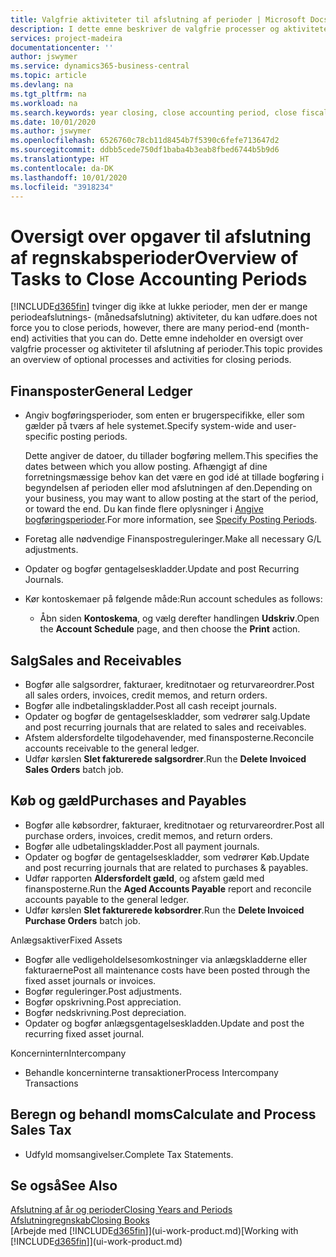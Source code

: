 ```yaml
---
title: Valgfrie aktiviteter til afslutning af perioder | Microsoft Docs
description: I dette emne beskriver de valgfrie processer og aktiviteter til afslutning af regnskabsperioder i Business Central.
services: project-madeira
documentationcenter: ''
author: jswymer
ms.service: dynamics365-business-central
ms.topic: article
ms.devlang: na
ms.tgt_pltfrm: na
ms.workload: na
ms.search.keywords: year closing, close accounting period, close fiscal year, aging, creditor payments, vendor payments
ms.date: 10/01/2020
ms.author: jswymer
ms.openlocfilehash: 6526760c78cb11d8454b7f5390c6fefe713647d2
ms.sourcegitcommit: ddbb5cede750df1baba4b3eab8fbed6744b5b9d6
ms.translationtype: HT
ms.contentlocale: da-DK
ms.lasthandoff: 10/01/2020
ms.locfileid: "3918234"
---
```

# <a name="overview-of-tasks-to-close-accounting-periods"></a><span data-ttu-id="ebce2-103">Oversigt over opgaver til afslutning af regnskabsperioder</span><span class="sxs-lookup"><span data-stu-id="ebce2-103">Overview of Tasks to Close Accounting Periods</span></span>
[!INCLUDE[d365fin](includes/d365fin_md.md)] <span data-ttu-id="ebce2-104">tvinger dig ikke at lukke perioder, men der er mange periodeafslutnings- (månedsafslutning) aktiviteter, du kan udføre.</span><span class="sxs-lookup"><span data-stu-id="ebce2-104">does not force you to close periods, however, there are many period-end (month-end) activities that you can do.</span></span> <span data-ttu-id="ebce2-105">Dette emne indeholder en oversigt over valgfrie processer og aktiviteter til afslutning af perioder.</span><span class="sxs-lookup"><span data-stu-id="ebce2-105">This topic provides an overview of optional processes and activities for closing periods.</span></span>  

## <a name="general-ledger"></a><span data-ttu-id="ebce2-106">Finansposter</span><span class="sxs-lookup"><span data-stu-id="ebce2-106">General Ledger</span></span>
* <span data-ttu-id="ebce2-107">Angiv bogføringsperioder, som enten er brugerspecifikke, eller som gælder på tværs af hele systemet.</span><span class="sxs-lookup"><span data-stu-id="ebce2-107">Specify system-wide and user-specific posting periods.</span></span>  

    <span data-ttu-id="ebce2-108">Dette angiver de datoer, du tillader bogføring mellem.</span><span class="sxs-lookup"><span data-stu-id="ebce2-108">This specifies the dates between which you allow posting.</span></span> <span data-ttu-id="ebce2-109">Afhængigt af dine forretningsmæssige behov kan det være en god idé at tillade bogføring i begyndelsen af perioden eller mod afslutningen af den.</span><span class="sxs-lookup"><span data-stu-id="ebce2-109">Depending on your business, you may want to allow posting at the start of the period, or toward the end.</span></span> <span data-ttu-id="ebce2-110">Du kan finde flere oplysninger i [Angive bogføringsperioder](finance-how-specify-posting-periods.md).</span><span class="sxs-lookup"><span data-stu-id="ebce2-110">For more information, see [Specify Posting Periods](finance-how-specify-posting-periods.md).</span></span>  
* <span data-ttu-id="ebce2-111">Foretag alle nødvendige Finanspostreguleringer.</span><span class="sxs-lookup"><span data-stu-id="ebce2-111">Make all necessary G/L adjustments.</span></span>  
* <span data-ttu-id="ebce2-112">Opdater og bogfør gentagelseskladder.</span><span class="sxs-lookup"><span data-stu-id="ebce2-112">Update and post Recurring Journals.</span></span>  
  <!--* Process Consolidations-->
* <span data-ttu-id="ebce2-113">Kør kontoskemaer på følgende måde:</span><span class="sxs-lookup"><span data-stu-id="ebce2-113">Run account schedules as follows:</span></span>  
  * <span data-ttu-id="ebce2-114">Åbn siden **Kontoskema**, og vælg derefter handlingen **Udskriv**.</span><span class="sxs-lookup"><span data-stu-id="ebce2-114">Open the **Account Schedule** page, and then choose the **Print** action.</span></span>  

## <a name="sales-and-receivables"></a><span data-ttu-id="ebce2-115">Salg</span><span class="sxs-lookup"><span data-stu-id="ebce2-115">Sales and Receivables</span></span>
* <span data-ttu-id="ebce2-116">Bogfør alle salgsordrer, fakturaer, kreditnotaer og returvareordrer.</span><span class="sxs-lookup"><span data-stu-id="ebce2-116">Post all sales orders, invoices, credit memos, and return orders.</span></span>  
* <span data-ttu-id="ebce2-117">Bogfør alle indbetalingskladder.</span><span class="sxs-lookup"><span data-stu-id="ebce2-117">Post all cash receipt journals.</span></span>  
* <span data-ttu-id="ebce2-118">Opdater og bogfør de gentagelseskladder, som vedrører salg.</span><span class="sxs-lookup"><span data-stu-id="ebce2-118">Update and post recurring journals that are related to sales and receivables.</span></span>  
* <span data-ttu-id="ebce2-119">Afstem aldersfordelte tilgodehavender, med finansposterne.</span><span class="sxs-lookup"><span data-stu-id="ebce2-119">Reconcile accounts receivable to the general ledger.</span></span>  
* <span data-ttu-id="ebce2-120">Udfør kørslen **Slet fakturerede salgsordrer**.</span><span class="sxs-lookup"><span data-stu-id="ebce2-120">Run the **Delete Invoiced Sales Orders** batch job.</span></span>  

## <a name="purchases-and-payables"></a><span data-ttu-id="ebce2-121">Køb og gæld</span><span class="sxs-lookup"><span data-stu-id="ebce2-121">Purchases and Payables</span></span>
* <span data-ttu-id="ebce2-122">Bogfør alle købsordrer, fakturaer, kreditnotaer og returvareordrer.</span><span class="sxs-lookup"><span data-stu-id="ebce2-122">Post all purchase orders, invoices, credit memos, and return orders.</span></span>  
* <span data-ttu-id="ebce2-123">Bogfør alle udbetalingskladder.</span><span class="sxs-lookup"><span data-stu-id="ebce2-123">Post all payment journals.</span></span>  
* <span data-ttu-id="ebce2-124">Opdater og bogfør de gentagelseskladder, som vedrører Køb.</span><span class="sxs-lookup"><span data-stu-id="ebce2-124">Update and post recurring journals that are related to purchases & payables.</span></span>  
* <span data-ttu-id="ebce2-125">Udfør rapporten **Aldersfordelt gæld**, og afstem gæld med finansposterne.</span><span class="sxs-lookup"><span data-stu-id="ebce2-125">Run the **Aged Accounts Payable** report and reconcile accounts payable to the general ledger.</span></span>  
* <span data-ttu-id="ebce2-126">Udfør kørslen **Slet fakturerede købsordrer**.</span><span class="sxs-lookup"><span data-stu-id="ebce2-126">Run the **Delete Invoiced Purchase Orders** batch job.</span></span>  

<span data-ttu-id="ebce2-127">Anlægsaktiver</span><span class="sxs-lookup"><span data-stu-id="ebce2-127">Fixed Assets</span></span>
* <span data-ttu-id="ebce2-128">Bogfør alle vedligeholdelsesomkostninger via anlægskladderne eller fakturaerne</span><span class="sxs-lookup"><span data-stu-id="ebce2-128">Post all maintenance costs have been posted through the fixed asset journals or invoices.</span></span>
* <span data-ttu-id="ebce2-129">Bogfør reguleringer.</span><span class="sxs-lookup"><span data-stu-id="ebce2-129">Post adjustments.</span></span>
* <span data-ttu-id="ebce2-130">Bogfør opskrivning.</span><span class="sxs-lookup"><span data-stu-id="ebce2-130">Post appreciation.</span></span>
* <span data-ttu-id="ebce2-131">Bogfør nedskrivning.</span><span class="sxs-lookup"><span data-stu-id="ebce2-131">Post depreciation.</span></span>
* <span data-ttu-id="ebce2-132">Opdater og bogfør anlægsgentagelseskladden.</span><span class="sxs-lookup"><span data-stu-id="ebce2-132">Update and post the recurring fixed asset journal.</span></span>

<span data-ttu-id="ebce2-133">Koncernintern</span><span class="sxs-lookup"><span data-stu-id="ebce2-133">Intercompany</span></span>
* <span data-ttu-id="ebce2-134">Behandle koncerninterne transaktioner</span><span class="sxs-lookup"><span data-stu-id="ebce2-134">Process Intercompany Transactions</span></span>

## <a name="calculate-and-process-sales-tax"></a><span data-ttu-id="ebce2-135">Beregn og behandl moms</span><span class="sxs-lookup"><span data-stu-id="ebce2-135">Calculate and Process Sales Tax</span></span>
* <span data-ttu-id="ebce2-136">Udfyld momsangivelser.</span><span class="sxs-lookup"><span data-stu-id="ebce2-136">Complete Tax Statements.</span></span>  

## <a name="see-also"></a><span data-ttu-id="ebce2-137">Se også</span><span class="sxs-lookup"><span data-stu-id="ebce2-137">See Also</span></span>
[<span data-ttu-id="ebce2-138">Afslutning af år og perioder</span><span class="sxs-lookup"><span data-stu-id="ebce2-138">Closing Years and Periods</span></span>](year-close-years-periods.md)  
[<span data-ttu-id="ebce2-139">Afslutningregnskab</span><span class="sxs-lookup"><span data-stu-id="ebce2-139">Closing Books</span></span>](year-close-books.md)  
<span data-ttu-id="ebce2-140">[Arbejde med [!INCLUDE[d365fin](includes/d365fin_md.md)]](ui-work-product.md)</span><span class="sxs-lookup"><span data-stu-id="ebce2-140">[Working with [!INCLUDE[d365fin](includes/d365fin_md.md)]](ui-work-product.md)</span></span>

